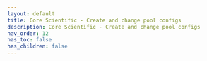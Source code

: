```yaml
---
layout: default
title: Core Scientific - Create and change pool configs
description: Core Scientific - Create and change pool configs
nav_order: 12
has_toc: false
has_children: false
---
```

<object data="../assets/pdf/8-mhc-pool-configs.pdf" width="1000" height="1000" type='application/pdf'></object>

